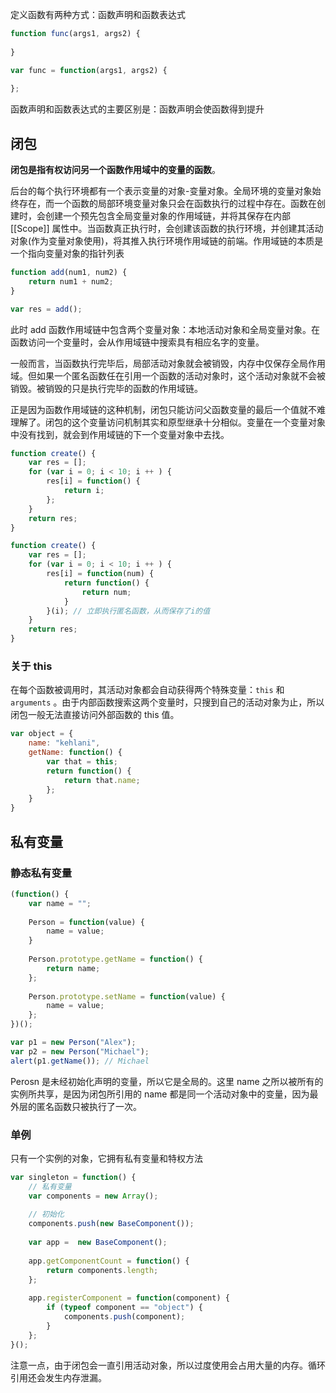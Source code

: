 定义函数有两种方式：函数声明和函数表达式

```js
function func(args1, args2) {
    
}

var func = function(args1, args2) {
    
};
```

函数声明和函数表达式的主要区别是：函数声明会使函数得到提升



## 闭包

**闭包是指有权访问另一个函数作用域中的变量的函数**。

后台的每个执行环境都有一个表示变量的对象-变量对象。全局环境的变量对象始终存在，而一个函数的局部环境变量对象只会在函数执行的过程中存在。函数在创建时，会创建一个预先包含全局变量对象的作用域链，并将其保存在内部 [[Scope]] 属性中。当函数真正执行时，会创建该函数的执行环境，并创建其活动对象(作为变量对象使用)，将其推入执行环境作用域链的前端。作用域链的本质是一个指向变量对象的指针列表

```js
function add(num1, num2) {
    return num1 + num2;
}

var res = add();
```

此时 add 函数作用域链中包含两个变量对象：本地活动对象和全局变量对象。在函数访问一个变量时，会从作用域链中搜索具有相应名字的变量。

一般而言，当函数执行完毕后，局部活动对象就会被销毁，内存中仅保存全局作用域。但如果一个匿名函数任在引用一个函数的活动对象时，这个活动对象就不会被销毁。被销毁的只是执行完毕的函数的作用域链。

正是因为函数作用域链的这种机制，闭包只能访问父函数变量的最后一个值就不难理解了。闭包的这个变量访问机制其实和原型继承十分相似。变量在一个变量对象中没有找到，就会到作用域链的下一个变量对象中去找。

```js
function create() {
    var res = [];
    for (var i = 0; i < 10; i ++ ) {
        res[i] = function() {
            return i;
        };
    }
    return res;
}

function create() {
    var res = [];
    for (var i = 0; i < 10; i ++ ) {
        res[i] = function(num) {
            return function() {
                return num;
            }
        }(i); // 立即执行匿名函数，从而保存了i的值
    }
    return res;
}
```



### 关于 this

在每个函数被调用时，其活动对象都会自动获得两个特殊变量：`this` 和 `arguments` 。由于内部函数搜索这两个变量时，只搜到自己的活动对象为止，所以闭包一般无法直接访问外部函数的 this 值。

```js
var object = {
    name: "kehlani",
    getName: function() {
        var that = this;
        return function() {
            return that.name;
        };
    }
}
```



## 私有变量

### 静态私有变量

```js
(function() {
    var name = "";
    
    Person = function(value) {
        name = value;
    }
    
    Person.prototype.getName = function() {
        return name;
    };
    
    Person.prototype.setName = function(value) {
        name = value;
    };
})();

var p1 = new Person("Alex");
var p2 = new Person("Michael");
alert(p1.getName()); // Michael
```

Perosn 是未经初始化声明的变量，所以它是全局的。这里 name 之所以被所有的实例所共享，是因为闭包所引用的 name 都是同一个活动对象中的变量，因为最外层的匿名函数只被执行了一次。



### 单例

只有一个实例的对象，它拥有私有变量和特权方法

```js
var singleton = function() {
    // 私有变量
    var components = new Array();
    
    // 初始化
    components.push(new BaseComponent());
    
    var app =  new BaseComponent();
    
    app.getComponentCount = function() {
        return components.length;
    };
    
    app.registerComponent = function(component) {
        if (typeof component == "object") {
            components.push(component);
        }
    };
}();
```



注意一点，由于闭包会一直引用活动对象，所以过度使用会占用大量的内存。循环引用还会发生内存泄漏。